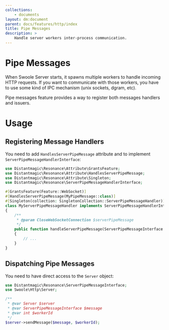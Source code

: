 ```yaml
---
collections: 
    - documents
layout: dm:document
parent: docs/features/http/index
title: Pipe Messages
description: >
    Handle server workers inter-process communication.
---
```


# Pipe Messages

When Swoole Server starts, it spawns multiple workers to handle incoming 
HTTP requests. If you want to communicate with those workers, you have to
use some kind of IPC mechanism (unix sockets, dgram, etc).

Pipe messages feature provides a way to register both messages handlers and
issuers.

# Usage

## Registering Message Handlers

You need to add `HandlesServerPipeMessage` attribute and to implement 
`ServerPipeMessageHandlerInterface`:

```php
use Distantmagic\Resonance\Attribute\GrantsFeature;
use Distantmagic\Resonance\Attribute\HandlesServerPipeMessage;
use Distantmagic\Resonance\Attribute\Singleton;
use Distantmagic\Resonance\ServerPipeMessageHandlerInterface;

#[GrantsFeature(Feature::WebSocket)]
#[HandlesServerPipeMessage(MyPipeMessage::class)]
#[Singleton(collection: SingletonCollection::ServerPipeMessageHandler)]
class MyServerPipeMessageHandler implements ServerPipeMessageHandlerInterface
{
    /**
     * @param CloseWebSocketConnection $serverPipeMessage
     */
    public function handleServerPipeMessage(ServerPipeMessageInterface $serverPipeMessage): void
    {
        // ...
    }
}
```

## Dispatching Pipe Messages

You need to have direct access to the `Server` object:

```php
use Distantmagic\Resonance\ServerPipeMessageInterface;
use Swoole\Http\Server;

/**
 * @var Server $server
 * @var ServerPipeMessageInterface $message
 * @var int $workerId
 */
$server->sendMessage($message, $workerId);
```
